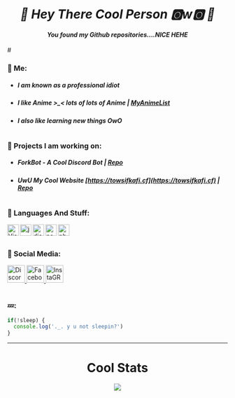 <div style="font-style: italic; text-align: center;" markdown="1">

#  **🎉 Hey There Cool Person 🅾w🅾 🎉** 

#### You found my Github repositories....NICE HEHE

</div>
#

### 🎐 Me:
  - ##### I am known as a professional idiot
  - ##### I like Anime >_< lots of lots of Anime | [MyAnimeList](https://myanimelist.net/profile/towsifkafi)
  - ##### I also like learning new things *OwO*

#
### 🔖 Projects I am working on:
  - ##### **ForkBot** - A Cool Discord Bot  | [Repo](https://github.com/Towsif12/ForkBot)
  - ##### UwU My Cool Website [https://towsifkafi.cf](https://towsifkafi.cf)  | [Repo](https://github.com/Towsif12/towsif12.github.io)


#

### 💾 Languages And Stuff:
<img align="left" alt="Visual Studio Code" width="26px" src="https://i.imgur.com/LwSdAlE.png" />
<img align="left" alt="js" width="26px" src="https://i.imgur.com/3u1wzwE.png" />
<img align="left" alt="discord.js" width="26px" src="https://i.imgur.com/SI1DZf3.png" />
<img align="left" alt="node.js" width="26px" src="https://i.imgur.com/tYLFZBh.png" /> 
<img align="left" alt="photoshop" width="26px" src="https://i.imgur.com/OC1RcS5.jpg" /> <br />

#
### 📩 Social Media:
<a align="left" href="https://discord.com/invite/kDaeWYj4zJ">
    <img src="https://image.flaticon.com/icons/png/512/906/906361.png" alt="Discord" width="40"/>
 </a>
<a align="left" href="https://fb.com/towsif.kafi">
    <img src="https://f.hubspotusercontent30.net/hubfs/2235233/blog-import/2020/20-08-Aug/sm-icons-facebook-logo.png" alt="Facebook" width="40"/>
 </a>
 <a align="left" href="https://www.instagram.com/towsif.kafi/">
    <img src="https://www.transparentpng.com/thumb/instagram/T7PgIO-round-instagram-background.png" alt="InstaGRAAAAAAAAAAAAAAAAAAAAAAAAAAAm" width="40"/>
 </a>
  
  <br />
  
#
### 💤:
```js
if(!sleep) {
  console.log('._. y u not sleepin?')
}
```

---

<h1 align='center'>Cool Stats</h1>

<div align ="center">
<img src="https://metrics.lecoq.io/Towsif12?template=classic&activity=1&isocalendar=1&languages=1&followup=1&isocalendar.duration=half-year&activity.limit=5&activity.days=14&activity.filter=all&config.timezone=Asia%2FDhaka&config.animated=true">
</div>
  
